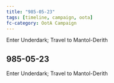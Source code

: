 ```yaml
---
title: "985-05-23"
tags: [timeline, campaign, oota]
fc-category: OotA Campaign
---
```

<span class='ob-timelines'
	data-date='985-05-23-00'
	data-title='Campaign: NAGA Adventures'
	data-class='orange'> Enter Underdark; Travel to Mantol-Derith </span>
## 985-05-23
Enter Underdark; Travel to Mantol-Derith

